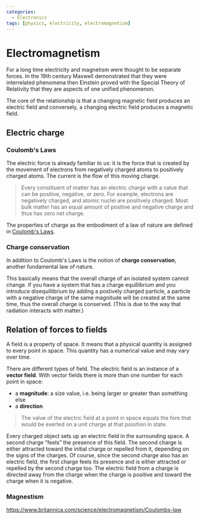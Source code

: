 ```yaml
---
categories:
  - Electronics
tags: [physics, electricity, electromagnetism]
---
```


# Electromagnetism

For a long time electricity and magnetism were thought to be separate forces. In the 19th century Maxwell demonstrated that they were interrelated phenomena then Einstein proved with the Special Theory of Relativity that they are aspects of one unified phenomenon.

The core of the relationship is that a changing magnetic field produces an electric field and conversely, a changing electric field produces a magnetic field.

## Electric charge

### Coulomb's Laws

The electric force is already familiar to us: it is the force that is created by the movement of electrons from negatively charged atoms to positively charged atoms. The current is the flow of this moving charge.

> Every constituent of matter has an electric charge with a value that can be positive, negative, or zero. For example, electrons are negatively charged, and atomic nuclei are positively charged. Most bulk matter has an equal amount of positive and negative charge and thus has zero net charge.

The properties of charge as the embodiment of a law of nature are defined in [Coulomb's Laws](/Electronics/Physics_of_electricity/Coulombs_Laws.md).

### Charge conservation

In addition to Coulomb's Laws is the notion of **charge conservation**, another fundamental law of nature.

This basically means that the overall charge of an isolated system cannot change. If you have a system that has a charge equillibrium and you introduce disequillibrium by adding a postively charged particle, a particle with a negative charge of the same magnitude will be created at the same time, thus the overall charge is conserved. (This is due to the way that radiation interacts with matter.)

## Relation of forces to fields

A field is a property of space. It means that a physical quantity is assigned to every point in space. This quantity has a numerical value and may vary over time.

There are different types of field. The electric field is an instance of a **vector field**. With vector fields there is more than one number for each point in space:

- a **magnitude**: a size value, i.e. being larger or greater than something else
- a **direction**

> The value of the electric field at a point in space equals the fore that would be exerted on a unit charge at that poisition in state.

Every charged object sets up an electric field in the surrounding space. A second charge “feels” the presence of this field. The second charge is either attracted toward the initial charge or repelled from it, depending on the signs of the charges. Of course, since the second charge also has an electric field, the first charge feels its presence and is either attracted or repelled by the second charge too. The electric field from a charge is directed away from the charge when the charge is positive and toward the charge when it is negative.

### Magnestism

https://www.britannica.com/science/electromagnetism/Coulombs-law

